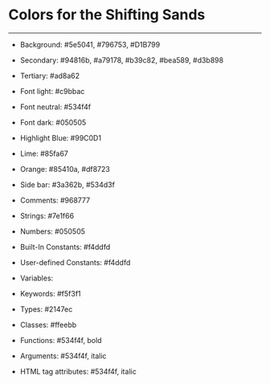# Colors for the Shifting Sands
---

- Background: #5e5041, #796753, #D1B799
- Secondary: #94816b, #a79178, #b39c82, #bea589, #d3b898
- Tertiary: #ad8a62
- Font light: #c9bbac
- Font neutral: #534f4f
- Font dark: #050505
- Highlight Blue: #99C0D1
- Lime: #85fa67
- Orange: #85410a, #df8723

- Side bar: #3a362b, #534d3f
 
- Comments: #968777
- Strings: #7e1f66
- Numbers: #050505
- Built-In Constants: #f4ddfd
- User-defined Constants: #f4ddfd
- Variables:
- Keywords: #f5f3f1
- Types: #2147ec
- Classes: #ffeebb
- Functions: #534f4f, bold
- Arguments: #534f4f, italic
- HTML tag attributes: #534f4f, italic